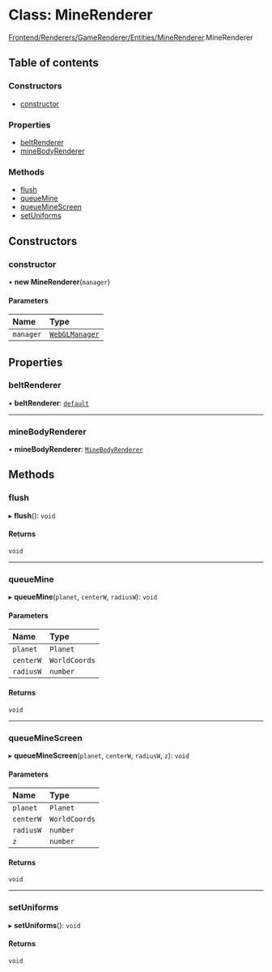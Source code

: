 # Class: MineRenderer

[Frontend/Renderers/GameRenderer/Entities/MineRenderer](../modules/Frontend_Renderers_GameRenderer_Entities_MineRenderer.md).MineRenderer

## Table of contents

### Constructors

- [constructor](Frontend_Renderers_GameRenderer_Entities_MineRenderer.MineRenderer.md#constructor)

### Properties

- [beltRenderer](Frontend_Renderers_GameRenderer_Entities_MineRenderer.MineRenderer.md#beltrenderer)
- [mineBodyRenderer](Frontend_Renderers_GameRenderer_Entities_MineRenderer.MineRenderer.md#minebodyrenderer)

### Methods

- [flush](Frontend_Renderers_GameRenderer_Entities_MineRenderer.MineRenderer.md#flush)
- [queueMine](Frontend_Renderers_GameRenderer_Entities_MineRenderer.MineRenderer.md#queuemine)
- [queueMineScreen](Frontend_Renderers_GameRenderer_Entities_MineRenderer.MineRenderer.md#queueminescreen)
- [setUniforms](Frontend_Renderers_GameRenderer_Entities_MineRenderer.MineRenderer.md#setuniforms)

## Constructors

### constructor

• **new MineRenderer**(`manager`)

#### Parameters

| Name      | Type                                                                                 |
| :-------- | :----------------------------------------------------------------------------------- |
| `manager` | [`WebGLManager`](Frontend_Renderers_GameRenderer_WebGL_WebGLManager.WebGLManager.md) |

## Properties

### beltRenderer

• **beltRenderer**: [`default`](Frontend_Renderers_GameRenderer_Entities_BeltRenderer.default.md)

---

### mineBodyRenderer

• **mineBodyRenderer**: [`MineBodyRenderer`](Frontend_Renderers_GameRenderer_Entities_MineBodyRenderer.MineBodyRenderer.md)

## Methods

### flush

▸ **flush**(): `void`

#### Returns

`void`

---

### queueMine

▸ **queueMine**(`planet`, `centerW`, `radiusW`): `void`

#### Parameters

| Name      | Type          |
| :-------- | :------------ |
| `planet`  | `Planet`      |
| `centerW` | `WorldCoords` |
| `radiusW` | `number`      |

#### Returns

`void`

---

### queueMineScreen

▸ **queueMineScreen**(`planet`, `centerW`, `radiusW`, `z`): `void`

#### Parameters

| Name      | Type          |
| :-------- | :------------ |
| `planet`  | `Planet`      |
| `centerW` | `WorldCoords` |
| `radiusW` | `number`      |
| `z`       | `number`      |

#### Returns

`void`

---

### setUniforms

▸ **setUniforms**(): `void`

#### Returns

`void`
